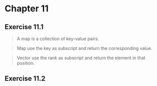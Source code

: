 # Chapter 11

## Exercise 11.1
> A map is a collection of key-value pairs.

> Map use the key as subscript and return the corresponding value.

> Vector use the rank as subscript and return the element in that position.

## Exercise 11.2
